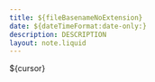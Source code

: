 ```yaml
---
title: ${fileBasenameNoExtension} 
date: ${dateTimeFormat:date-only:}
description: DESCRIPTION
layout: note.liquid
---
```


${cursor}